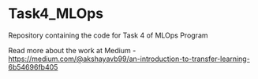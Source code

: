 # Task4_MLOps
Repository containing the code for Task 4 of MLOps Program

Read more about the work at Medium - https://medium.com/@akshayavb99/an-introduction-to-transfer-learning-6b54696fb405
